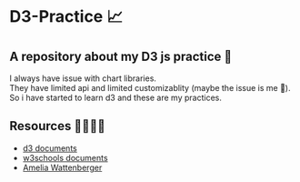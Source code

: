 # D3-Practice 📈

## A repository about my D3 js practice 🐨
I always have issue with chart libraries. \
They have limited api and limited customizablity (maybe the issue is me 🤨). \
So i have started to learn d3 and these are my practices.

## Resources 👨‍🏫👩‍🏫
- [d3 documents](https://d3js.org/) 
- [w3schools documents](https://www.w3schools.com/ai/ai_d3js.asp)
- [Amelia Wattenberger](https://wattenberger.com/)
